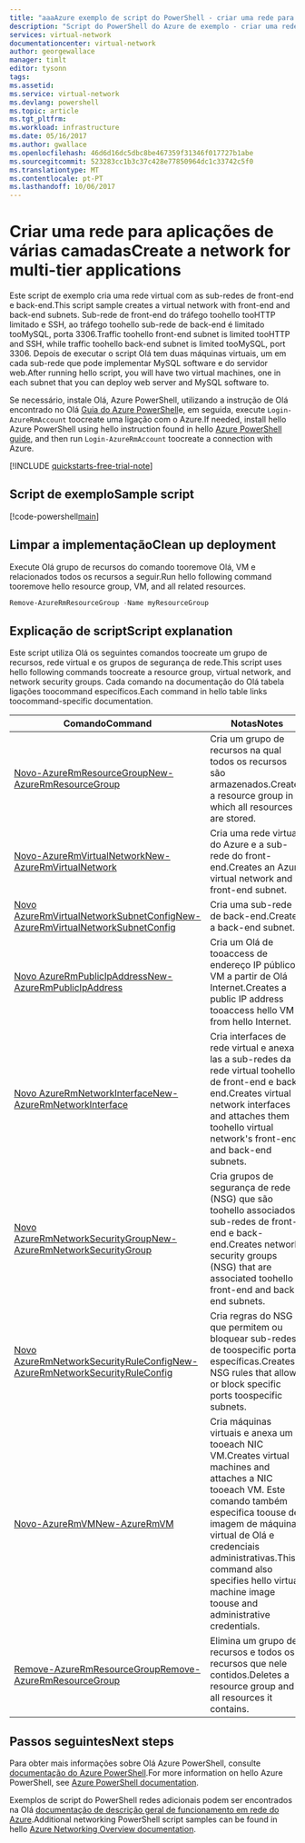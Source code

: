 ```yaml
---
title: "aaaAzure exemplo de script do PowerShell - criar uma rede para aplicações de várias camadas | Microsoft Docs"
description: "Script do PowerShell do Azure de exemplo - criar uma rede virtual para aplicações de várias camadas."
services: virtual-network
documentationcenter: virtual-network
author: georgewallace
manager: timlt
editor: tysonn
tags: 
ms.assetid: 
ms.service: virtual-network
ms.devlang: powershell
ms.topic: article
ms.tgt_pltfrm: 
ms.workload: infrastructure
ms.date: 05/16/2017
ms.author: gwallace
ms.openlocfilehash: 46d6d16dc5dbc8be467359f31346f017727b1abe
ms.sourcegitcommit: 523283cc1b3c37c428e77850964dc1c33742c5f0
ms.translationtype: MT
ms.contentlocale: pt-PT
ms.lasthandoff: 10/06/2017
---
```

# <a name="create-a-network-for-multi-tier-applications"></a><span data-ttu-id="01832-103">Criar uma rede para aplicações de várias camadas</span><span class="sxs-lookup"><span data-stu-id="01832-103">Create a network for multi-tier applications</span></span>

<span data-ttu-id="01832-104">Este script de exemplo cria uma rede virtual com as sub-redes de front-end e back-end.</span><span class="sxs-lookup"><span data-stu-id="01832-104">This script sample creates a virtual network with front-end and back-end subnets.</span></span> <span data-ttu-id="01832-105">Sub-rede de front-end do tráfego toohello tooHTTP limitado e SSH, ao tráfego toohello sub-rede de back-end é limitado tooMySQL, porta 3306.</span><span class="sxs-lookup"><span data-stu-id="01832-105">Traffic toohello front-end subnet is limited tooHTTP and SSH, while traffic toohello back-end subnet is limited tooMySQL, port 3306.</span></span> <span data-ttu-id="01832-106">Depois de executar o script Olá tem duas máquinas virtuais, um em cada sub-rede que pode implementar MySQL software e do servidor web.</span><span class="sxs-lookup"><span data-stu-id="01832-106">After running hello script, you will have two virtual machines, one in each subnet that you can deploy web server and MySQL software to.</span></span>

<span data-ttu-id="01832-107">Se necessário, instale Olá, Azure PowerShell, utilizando a instrução de Olá encontrado no Olá [Guia do Azure PowerShell](https://docs.microsoft.com/powershell/azureps-cmdlets-docs/)e, em seguida, execute `Login-AzureRmAccount` toocreate uma ligação com o Azure.</span><span class="sxs-lookup"><span data-stu-id="01832-107">If needed, install hello Azure PowerShell using hello instruction found in hello [Azure PowerShell guide](https://docs.microsoft.com/powershell/azureps-cmdlets-docs/), and then run `Login-AzureRmAccount` toocreate a connection with Azure.</span></span>

[!INCLUDE [quickstarts-free-trial-note](../../../includes/quickstarts-free-trial-note.md)]

## <a name="sample-script"></a><span data-ttu-id="01832-108">Script de exemplo</span><span class="sxs-lookup"><span data-stu-id="01832-108">Sample script</span></span>


[!code-powershell[main](../../../powershell_scripts/virtual-network/virtual-network-multi-tier-application/virtual-network-multi-tier-application.ps1  "Virtual network for multi-tier application")]

## <a name="clean-up-deployment"></a><span data-ttu-id="01832-109">Limpar a implementação</span><span class="sxs-lookup"><span data-stu-id="01832-109">Clean up deployment</span></span> 

<span data-ttu-id="01832-110">Execute Olá grupo de recursos do comando tooremove Olá, VM e relacionados todos os recursos a seguir.</span><span class="sxs-lookup"><span data-stu-id="01832-110">Run hello following command tooremove hello resource group, VM, and all related resources.</span></span>

```powershell
Remove-AzureRmResourceGroup -Name myResourceGroup
```

## <a name="script-explanation"></a><span data-ttu-id="01832-111">Explicação de script</span><span class="sxs-lookup"><span data-stu-id="01832-111">Script explanation</span></span>

<span data-ttu-id="01832-112">Este script utiliza Olá os seguintes comandos toocreate um grupo de recursos, rede virtual e os grupos de segurança de rede.</span><span class="sxs-lookup"><span data-stu-id="01832-112">This script uses hello following commands toocreate a resource group, virtual network,  and network security groups.</span></span> <span data-ttu-id="01832-113">Cada comando na documentação do Olá tabela ligações toocommand específicos.</span><span class="sxs-lookup"><span data-stu-id="01832-113">Each command in hello table links toocommand-specific documentation.</span></span>

| <span data-ttu-id="01832-114">Comando</span><span class="sxs-lookup"><span data-stu-id="01832-114">Command</span></span> | <span data-ttu-id="01832-115">Notas</span><span class="sxs-lookup"><span data-stu-id="01832-115">Notes</span></span> |
|---|---|
| [<span data-ttu-id="01832-116">Novo-AzureRmResourceGroup</span><span class="sxs-lookup"><span data-stu-id="01832-116">New-AzureRmResourceGroup</span></span>](/powershell/module/azurerm.resources/new-azurermresourcegroup) | <span data-ttu-id="01832-117">Cria um grupo de recursos na qual todos os recursos são armazenados.</span><span class="sxs-lookup"><span data-stu-id="01832-117">Creates a resource group in which all resources are stored.</span></span> |
| [<span data-ttu-id="01832-118">Novo-AzureRmVirtualNetwork</span><span class="sxs-lookup"><span data-stu-id="01832-118">New-AzureRmVirtualNetwork</span></span>](/powershell/module/azurerm.network/new-azurermvirtualnetwork) | <span data-ttu-id="01832-119">Cria uma rede virtual do Azure e a sub-rede do front-end.</span><span class="sxs-lookup"><span data-stu-id="01832-119">Creates an Azure virtual network and front-end subnet.</span></span> |
| [<span data-ttu-id="01832-120">Novo AzureRmVirtualNetworkSubnetConfig</span><span class="sxs-lookup"><span data-stu-id="01832-120">New-AzureRmVirtualNetworkSubnetConfig</span></span>](/powershell/module/azurerm.network/new-azurermvirtualnetworksubnetconfig) | <span data-ttu-id="01832-121">Cria uma sub-rede de back-end.</span><span class="sxs-lookup"><span data-stu-id="01832-121">Creates a back-end subnet.</span></span> |
| [<span data-ttu-id="01832-122">Novo AzureRmPublicIpAddress</span><span class="sxs-lookup"><span data-stu-id="01832-122">New-AzureRmPublicIpAddress</span></span>](/powershell/module/azurerm.network/new-azurermpublicipaddress) | <span data-ttu-id="01832-123">Cria um Olá de tooaccess de endereço IP público VM a partir de Olá Internet.</span><span class="sxs-lookup"><span data-stu-id="01832-123">Creates a public IP address tooaccess hello VM from hello Internet.</span></span> |
| [<span data-ttu-id="01832-124">Novo AzureRmNetworkInterface</span><span class="sxs-lookup"><span data-stu-id="01832-124">New-AzureRmNetworkInterface</span></span>](/powershell/module/azurerm.network/new-azurermnetworkinterface) | <span data-ttu-id="01832-125">Cria interfaces de rede virtual e anexa-las a sub-redes da rede virtual toohello de front-end e back-end.</span><span class="sxs-lookup"><span data-stu-id="01832-125">Creates virtual network interfaces and attaches them toohello virtual network's front-end and back-end subnets.</span></span> |
| [<span data-ttu-id="01832-126">Novo AzureRmNetworkSecurityGroup</span><span class="sxs-lookup"><span data-stu-id="01832-126">New-AzureRmNetworkSecurityGroup</span></span>](/powershell/module/azurerm.network/new-azurermnetworksecuritygroup) | <span data-ttu-id="01832-127">Cria grupos de segurança de rede (NSG) que são toohello associados a sub-redes de front-end e back-end.</span><span class="sxs-lookup"><span data-stu-id="01832-127">Creates network security groups (NSG) that are associated toohello front-end and back-end subnets.</span></span> |
| [<span data-ttu-id="01832-128">Novo AzureRmNetworkSecurityRuleConfig</span><span class="sxs-lookup"><span data-stu-id="01832-128">New-AzureRmNetworkSecurityRuleConfig</span></span>](/powershell/module/azurerm.network/new-azurermnetworksecurityruleconfig) |<span data-ttu-id="01832-129">Cria regras do NSG que permitem ou bloquear sub-redes de toospecific portas específicas.</span><span class="sxs-lookup"><span data-stu-id="01832-129">Creates NSG rules that allow or block specific ports toospecific subnets.</span></span> |
| [<span data-ttu-id="01832-130">Novo-AzureRmVM</span><span class="sxs-lookup"><span data-stu-id="01832-130">New-AzureRmVM</span></span>](/powershell/module/azurerm.compute/new-azurermvm) | <span data-ttu-id="01832-131">Cria máquinas virtuais e anexa um tooeach NIC VM.</span><span class="sxs-lookup"><span data-stu-id="01832-131">Creates virtual machines and attaches a NIC tooeach VM.</span></span> <span data-ttu-id="01832-132">Este comando também especifica toouse de imagem de máquina virtual de Olá e credenciais administrativas.</span><span class="sxs-lookup"><span data-stu-id="01832-132">This command also specifies hello virtual machine image toouse and administrative credentials.</span></span> |
| [<span data-ttu-id="01832-133">Remove-AzureRmResourceGroup</span><span class="sxs-lookup"><span data-stu-id="01832-133">Remove-AzureRmResourceGroup</span></span>](/powershell/module/azurerm.resources/remove-azurermresourcegroup) | <span data-ttu-id="01832-134">Elimina um grupo de recursos e todos os recursos que nele contidos.</span><span class="sxs-lookup"><span data-stu-id="01832-134">Deletes a resource group and all resources it contains.</span></span> |

## <a name="next-steps"></a><span data-ttu-id="01832-135">Passos seguintes</span><span class="sxs-lookup"><span data-stu-id="01832-135">Next steps</span></span>

<span data-ttu-id="01832-136">Para obter mais informações sobre Olá Azure PowerShell, consulte [documentação do Azure PowerShell](https://docs.microsoft.com/powershell/azure/overview).</span><span class="sxs-lookup"><span data-stu-id="01832-136">For more information on hello Azure PowerShell, see [Azure PowerShell documentation](https://docs.microsoft.com/powershell/azure/overview).</span></span>

<span data-ttu-id="01832-137">Exemplos de script do PowerShell redes adicionais podem ser encontrados na Olá [documentação de descrição geral de funcionamento em rede do Azure](../powershell-samples.md?toc=%2fazure%2fnetworking%2ftoc.json).</span><span class="sxs-lookup"><span data-stu-id="01832-137">Additional networking PowerShell script samples can be found in hello [Azure Networking Overview documentation](../powershell-samples.md?toc=%2fazure%2fnetworking%2ftoc.json).</span></span>
